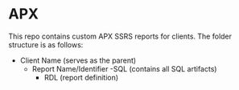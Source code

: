 # APX
This repo contains custom APX SSRS reports for clients. The folder structure is as follows:

- Client Name (serves as the parent)
	- Report Name/Identifier
		-SQL (contains all SQL artifacts)
		- RDL (report definition)
